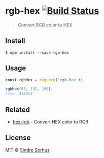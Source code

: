 # rgb-hex [![Build Status](https://travis-ci.org/sindresorhus/rgb-hex.svg?branch=master)](https://travis-ci.org/sindresorhus/rgb-hex)

> Convert RGB color to HEX


## Install

```
$ npm install --save rgb-hex
```


## Usage

```js
const rgbHex = require('rgb-hex');

rgbHex(65, 131, 196);
//=> '4183c4'
```


## Related

- [hex-rgb](https://github.com/sindresorhus/hex-rgb) - Convert HEX color to RGB


## License

MIT © [Sindre Sorhus](https://sindresorhus.com)
